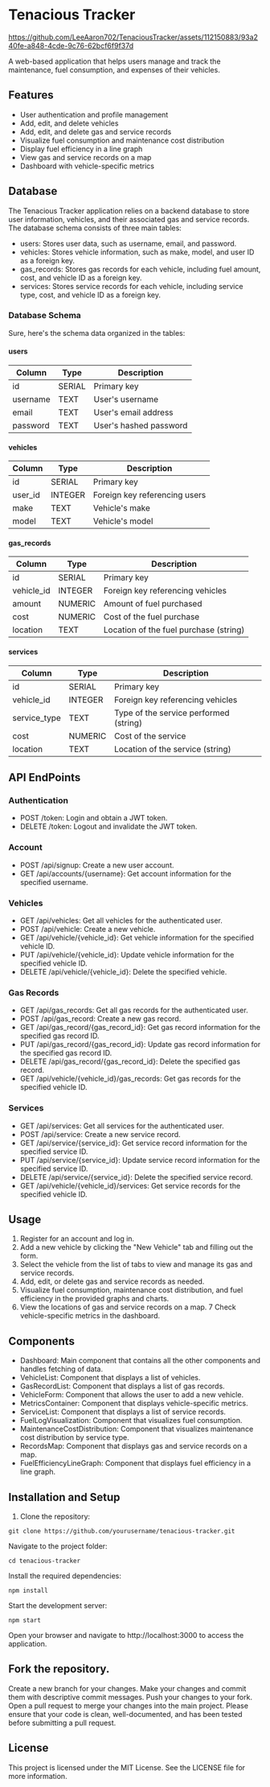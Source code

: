 # Tenacious Tracker


https://github.com/LeeAaron702/TenaciousTracker/assets/112150883/93a240fe-a848-4cde-9c76-62bcf6f9f37d


A web-based application that helps users manage and track the maintenance, fuel consumption, and expenses of their vehicles.

## Features

- User authentication and profile management
- Add, edit, and delete vehicles
- Add, edit, and delete gas and service records
- Visualize fuel consumption and maintenance cost distribution
- Display fuel efficiency in a line graph
- View gas and service records on a map
- Dashboard with vehicle-specific metrics

## Database

The Tenacious Tracker application relies on a backend database to store user information, vehicles, and their associated gas and service records. The database schema consists of three main tables:

- users: Stores user data, such as username, email, and password.
- vehicles: Stores vehicle information, such as make, model, and user ID as a foreign key.
- gas_records: Stores gas records for each vehicle, including fuel amount, cost, and vehicle ID as a foreign key.
- services: Stores service records for each vehicle, including service type, cost, and vehicle ID as a foreign key.

### Database Schema

Sure, here's the schema data organized in the tables:

#### users

| Column   | Type   | Description            |
| -------- | ------ | ---------------------- |
| id       | SERIAL | Primary key            |
| username | TEXT   | User's username        |
| email    | TEXT   | User's email address   |
| password | TEXT   | User's hashed password |

#### vehicles

| Column  | Type    | Description                   |
| ------- | ------- | ----------------------------- |
| id      | SERIAL  | Primary key                   |
| user_id | INTEGER | Foreign key referencing users |
| make    | TEXT    | Vehicle's make                |
| model   | TEXT    | Vehicle's model               |

#### gas_records

| Column     | Type    | Description                            |
| ---------- | ------- | -------------------------------------- |
| id         | SERIAL  | Primary key                            |
| vehicle_id | INTEGER | Foreign key referencing vehicles       |
| amount     | NUMERIC | Amount of fuel purchased               |
| cost       | NUMERIC | Cost of the fuel purchase              |
| location   | TEXT    | Location of the fuel purchase (string) |

#### services

| Column       | Type    | Description                            |
| ------------ | ------- | -------------------------------------- |
| id           | SERIAL  | Primary key                            |
| vehicle_id   | INTEGER | Foreign key referencing vehicles       |
| service_type | TEXT    | Type of the service performed (string) |
| cost         | NUMERIC | Cost of the service                    |
| location     | TEXT    | Location of the service (string)       |

## API EndPoints

### Authentication

- POST /token: Login and obtain a JWT token.
- DELETE /token: Logout and invalidate the JWT token.

### Account

- POST /api/signup: Create a new user account.
- GET /api/accounts/{username}: Get account information for the specified username.

### Vehicles

- GET /api/vehicles: Get all vehicles for the authenticated user.
- POST /api/vehicle: Create a new vehicle.
- GET /api/vehicle/{vehicle_id}: Get vehicle information for the specified vehicle ID.
- PUT /api/vehicle/{vehicle_id}: Update vehicle information for the specified vehicle ID.
- DELETE /api/vehicle/{vehicle_id}: Delete the specified vehicle.

### Gas Records

- GET /api/gas_records: Get all gas records for the authenticated user.
- POST /api/gas_record: Create a new gas record.
- GET /api/gas_record/{gas_record_id}: Get gas record information for the specified gas record ID.
- PUT /api/gas_record/{gas_record_id}: Update gas record information for the specified gas record ID.
- DELETE /api/gas_record/{gas_record_id}: Delete the specified gas record.
- GET /api/vehicle/{vehicle_id}/gas_records: Get gas records for the specified vehicle ID.

### Services

- GET /api/services: Get all services for the authenticated user.
- POST /api/service: Create a new service record.
- GET /api/service/{service_id}: Get service record information for the specified service ID.
- PUT /api/service/{service_id}: Update service record information for the specified service ID.
- DELETE /api/service/{service_id}: Delete the specified service record.
- GET /api/vehicle/{vehicle_id}/services: Get service records for the specified vehicle ID.

## Usage

1. Register for an account and log in.
2. Add a new vehicle by clicking the "New Vehicle" tab and filling out the form.
3. Select the vehicle from the list of tabs to view and manage its gas and service records.
4. Add, edit, or delete gas and service records as needed.
5. Visualize fuel consumption, maintenance cost distribution, and fuel efficiency in the provided graphs and charts.
6. View the locations of gas and service records on a map.
   7 Check vehicle-specific metrics in the dashboard.

## Components

- Dashboard: Main component that contains all the other components and handles fetching of data.
- VehicleList: Component that displays a list of vehicles.
- GasRecordList: Component that displays a list of gas records.
- VehicleForm: Component that allows the user to add a new vehicle.
- MetricsContainer: Component that displays vehicle-specific metrics.
- ServiceList: Component that displays a list of service records.
- FuelLogVisualization: Component that visualizes fuel consumption.
- MaintenanceCostDistribution: Component that visualizes maintenance cost distribution by service type.
- RecordsMap: Component that displays gas and service records on a map.
- FuelEfficiencyLineGraph: Component that displays fuel efficiency in a line graph.

## Installation and Setup

1. Clone the repository:

```
git clone https://github.com/yourusername/tenacious-tracker.git
```

Navigate to the project folder:

```
cd tenacious-tracker
```

Install the required dependencies:

```
npm install
```

Start the development server:

```
npm start
```

Open your browser and navigate to http://localhost:3000 to access the application.

## Fork the repository.

Create a new branch for your changes.
Make your changes and commit them with descriptive commit messages.
Push your changes to your fork.
Open a pull request to merge your changes into the main project.
Please ensure that your code is clean, well-documented, and has been tested before submitting a pull request.

## License

This project is licensed under the MIT License. See the LICENSE file for more information.
